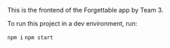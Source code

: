 This is the frontend of the Forgettable app by Team 3.

To run this project in a dev environment, run:

`npm i`
`npm start`
